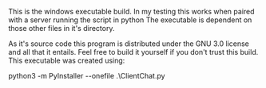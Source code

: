 This is the windows executable build.
In my testing this works when paired with a server running the script in python
The executable is dependent on those other files in it's directory.

As it's source code this program is distributed under the GNU 3.0 license and all that it entails.
Feel free to build it yourself if you don't trust this build. This executable was created using:

python3 -m PyInstaller --onefile .\ClientChat.py